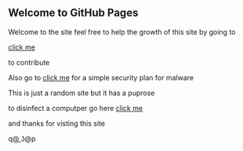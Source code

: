 ## Welcome to GitHub Pages
Welcome to the site feel free to help the growth of this site by going to 

[click me](https://github.com/water900/water900.github.io/edit/master/README.md)
 
 to contribute

Also go to [click me](https://malware-haters.github.io/) for a simple security plan for malware

This is just a random site but it has a puprose 

to disinfect a computper go here [click me](https://malware-haters.github.io/Disinfect-a-Computer/)

and thanks for visting this site

q@ ͟ʖ@p
